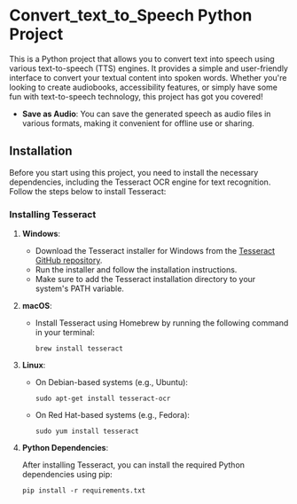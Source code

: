 # Convert_text_to_Speech Python Project


This is a Python project that allows you to convert text into speech using various text-to-speech (TTS) engines. It provides a simple and user-friendly interface to convert your textual content into spoken words. Whether you're looking to create audiobooks, accessibility features, or simply have some fun with text-to-speech technology, this project has got you covered!

- **Save as Audio**: You can save the generated speech as audio files in various formats, making it convenient for offline use or sharing.


## Installation

Before you start using this project, you need to install the necessary dependencies, including the Tesseract OCR engine for text recognition. Follow the steps below to install Tesseract:

### Installing Tesseract

1. **Windows**:

   - Download the Tesseract installer for Windows from the [Tesseract GitHub repository](https://github.com/tesseract-ocr/tesseract).
   - Run the installer and follow the installation instructions.
   - Make sure to add the Tesseract installation directory to your system's PATH variable.

2. **macOS**:

   - Install Tesseract using Homebrew by running the following command in your terminal:
     ```
     brew install tesseract
     ```

3. **Linux**:

   - On Debian-based systems (e.g., Ubuntu):
     ```
     sudo apt-get install tesseract-ocr
     ```

   - On Red Hat-based systems (e.g., Fedora):
     ```
     sudo yum install tesseract
     ```

4. **Python Dependencies**:

   After installing Tesseract, you can install the required Python dependencies using pip:
   ```
   pip install -r requirements.txt
   ```
